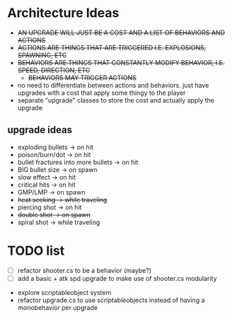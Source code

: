# Architecture Ideas
 * ~~AN UPGRADE WILL JUST BE A COST AND A LIST OF BEHAVIORS AND ACTIONS~~
 * ~~ACTIONS ARE THINGS THAT ARE TRIGGERED I.E. EXPLOSIONS, SPAWNING, ETC~~
 * ~~BEHAVIORS ARE THINGS THAT CONSTANTLY MODIFY BEHAVIOR, I.E. SPEED, DIRECTION, ETC~~
   * ~~BEHAVIORS MAY TRIGGER ACTIONS~~
 * no need to differentiate between actions and behaviors. just have upgrades with a cost that apply some thingy to the player
 * separate "upgrade" classes to store the cost and actually apply the upgrade
## upgrade ideas
 * exploding bullets -> on hit
 * poison/burn/dot -> on hit
 * bullet fractures into more bullets -> on hit
 * BIG bullet size -> on spawn
 * slow effect -> on hit
 * critical hits -> on hit
 * GMP/LMP -> on spawn
 * ~~heat seeking -> while traveling~~
 * piercing shot -> on hit
 * ~~double shot -> on spawn~~
 * spiral shot -> while traveling

# TODO list
- [ ] refactor shooter.cs to be a behavior (maybe?)
- [ ] add a basic + atk spd upgrade to make use of shooter.cs modularity
- explore scriptableobject system
- refactor upgrade.cs to use scriptableobjects instead of having a monobehavior per upgrade
